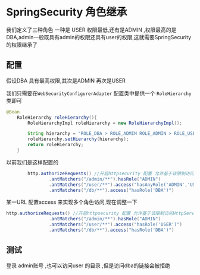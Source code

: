 # SpringSecurity 角色继承

我们定义了三种角色 一种是 USER 权限最低,还有是ADMIN ,权限最高的是DBA,admin一般既具有admin的权限还具有user的权限,这就需要SpringSecurity 的权限继承了

## 配置

假设DBA 具有最高权限,其次是ADMIN 再次是USER

我们只需要在`WebSecurityConfigurerAdapter` 配置类中提供一个 `RoleHierarchy  ` 类即可

```java
@Bean
    RoleHierarchy roleHierarchy(){
        RoleHierarchyImpl roleHierarchy = new RoleHierarchyImpl();

        String hierarchy = "ROLE_DBA > ROLE_ADMIN ROLE_ADMIN > ROLE_USER";
        roleHierarchy.setHierarchy(hierarchy);
        return roleHierarchy;
    }
```

以前我们是这样配置的

```java
        http.authorizeRequests() //开启httpsecurity 配置 允许基于该限制访问HttpServletRequest使用RequestMatcher的实现（即，经由URL模式）
                .antMatchers("/admin/**").hasRole("ADMIN")
                .antMatchers("/user/**").access("hasAnyRole('ADMIN','USER','DBA')")
                .antMatchers("/db/**").access("hasRole('DBA')")
```

某一URL 配置access 来实现多个角色访问,现在调整一下

```java
http.authorizeRequests() //开启httpsecurity 配置 允许基于该限制访问HttpServletRequest使用RequestMatcher的实现（即，经由URL模式）
                .antMatchers("/admin/**").hasRole("ADMIN")
                .antMatchers("/user/**").access("hasRole('USER')")
                .antMatchers("/db/**").access("hasRole('DBA')")
```

## 测试

登录 admin账号 ,也可以访问user 的目录 ,但是访问dba的链接会被拒绝

